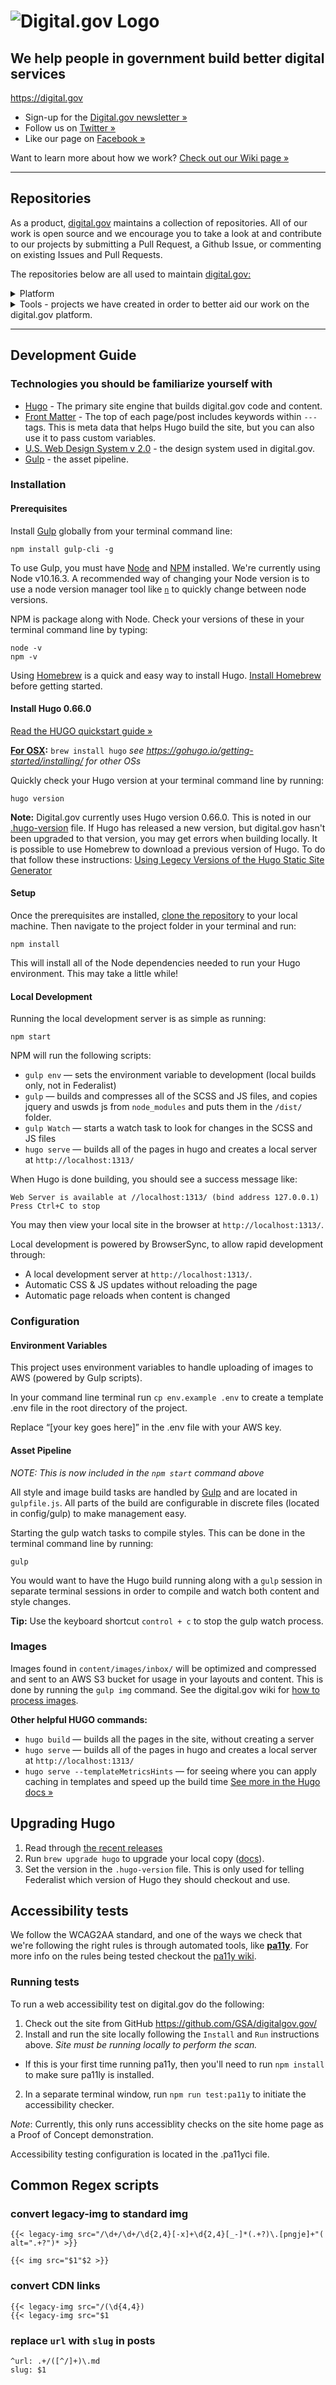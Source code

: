 <h1><img src="https://digital.gov/img/digitalgov-logo-purple.svg" alt="Digital.gov Logo"/></h1>



## We help people in government build better digital services
https://digital.gov

- Sign-up for the [Digital.gov newsletter »](https://digital.gov/about/subscribe/)
- Follow us on [Twitter »](https://twitter.com/digital_gov/)
- Like our page on [Facebook »](https://www.facebook.com/digitalgov/)

Want to learn more about how we work? [Check out our Wiki page »](https://github.com/GSA/digitalgov.gov/wiki)


---
## Repositories

As a product, [digital.gov](https://digital.gov) maintains a collection of repositories. All of our work is open source and we encourage you to take a look at and contribute to our projects by submitting a Pull Request, a Github Issue, or commenting on existing Issues and Pull Requests.


The repositories below are all used to maintain [digital.gov:](https://digital.gov)


<details>
  <summary>Platform</summary>

| Project                                                                                       | Description                                                                                                                                                                                                                                                                                      |
| --------------------------------------------------------------------------------------------- | ---------------------------------------------------------------------------------------------------------------------------------------------------------------------------------------------------------------- |
| [GSA/**digitalgov.gov**](https://github.com/GSA/digitalgov.gov)                               | (This repo) Site platform currently deployed as a static site built with [Hugo](https://gohugo.io/) and hosted by [Federalist](https://federalist.18f.gov/) and [Cloud.gov](https://cloud.gov/).|
| [18F/**dns**](https://github.com/18F/dns)                              | DNS configuration for digital.gov domains managed by GSA TTS.|
| [uswds/**uswds**](https://github.com/uswds/uswds)                              | This site is developed using the U.S. Web Design System v2, managed by GSA TTS.|

</details>

<details>
  <summary>Tools - projects we have created in order to better aid our work on the digital.gov platform.</summary>

| Project                                                                                       | Description                                                                                                                                                                                                                                                                                      |
| --------------------------------------------------------------------------------------------- | ---------------------------------------------------------------------------------------------------------------------------------------------------------------------------------------------------------------- |
| [GSA/**digital.gov-design**](https://github.com/GSA/digital.gov-design)      | A collection of design assets used for the digital.gov platform.                                                          |
| [GSA/**digitalgov-workflow**](https://github.com/GSA/digitalgov-workflow)                           | A tool for managing the digital.gov editorial workflow on GitHub.                                                                                                                                                                            |
| [GSA/**redir**](https://github.com/GSA/redir)                   | A basic [Jekyll](https://jekyllrb.com/) template to use for temporary redirects.

</details>


---

## Development Guide

### Technologies you should be familiarize yourself with

- [Hugo](https://gohugo.io/documentation/) - The primary site engine that builds digital.gov code and content.
- [Front Matter](https://gohugo.io/content-management/front-matter#readout) - The top of each page/post includes keywords within `---` tags. This is meta data that helps Hugo build the site, but you can also use it to pass custom variables.
- [U.S. Web Design System v 2.0](https://v2.designsystem.digital.gov) - the design system used in digital.gov.
- [Gulp](https://gulpjs.com/) - the asset pipeline.

### Installation

#### Prerequisites
Install [Gulp](https://gulpjs.com/) globally from your terminal command line:
```
npm install gulp-cli -g
```

To use Gulp, you must have [Node](https://nodejs.org/) and [NPM](https://www.npmjs.com) installed.
We're currently using Node v10.16.3. A recommended way of changing your Node version is to use a node version manager tool like [`n`](https://www.npmjs.com/package/n) to quickly change between node versions.

NPM is package along with Node. Check your versions of these in your terminal command line by typing:
```
node -v
npm -v
```

Using [Homebrew](https://docs.brew.sh/) is a quick and easy way to install Hugo. [Install Homebrew](https://docs.brew.sh/Installation) before getting started.

#### Install Hugo 0.66.0

[Read the HUGO quickstart guide »](https://gohugo.io/getting-started/quick-start/)

**[For OSX](https://gohugo.io/getting-started/installing/#install-hugo-with-brew):**
`brew install hugo`
_see https://gohugo.io/getting-started/installing/ for other OSs_

Quickly check your Hugo version at your terminal command line by running:
```
hugo version
```

**Note:** Digital.gov currently uses Hugo version 0.66.0. This is noted in our [.hugo-version](.hugo-version) file.
If Hugo has released a new version, but digital.gov hasn't been upgraded to that version, you may get errors when building locally. It is possible to use Homebrew to download a previous version of Hugo. To do that follow these instructions: [Using Legecy Versions of the Hugo Static Site Generator](https://www.fernandomc.com/posts/brew-install-legacy-hugo-site-generator/)

#### Setup

Once the prerequisites are installed, [clone the repository](https://help.github.com/en/github/creating-cloning-and-archiving-repositories/cloning-a-repository) to your local machine. Then navigate to the project folder in your terminal and run:

```
npm install
```

This will install all of the Node dependencies needed to run your Hugo environment. This may take a little while!

#### Local Development

Running the local development server is as simple as running:

```
npm start
```

NPM will run the following scripts:

- `gulp env` — sets the environment variable to development (local builds only, not in Federalist)
- `gulp` — builds and compresses all of the SCSS and JS files, and copies jquery and uswds js from `node_modules` and puts them in the `/dist/` folder.
- `gulp Watch` — starts a watch task to look for changes in the SCSS and JS files
- `hugo serve` — builds all of the pages in hugo and creates a local server at `http://localhost:1313/`


When Hugo is done building, you should see a success message like:
```
Web Server is available at //localhost:1313/ (bind address 127.0.0.1)
Press Ctrl+C to stop
```

You may then view your local site in the browser at `http://localhost:1313/`.

Local development is powered by BrowserSync, to allow rapid development through:

- A local development server at `http://localhost:1313/`.
- Automatic CSS & JS updates without reloading the page
- Automatic page reloads when content is changed


### Configuration
#### Environment Variables
This project uses environment variables to handle uploading of images to AWS (powered by Gulp scripts).

In your command line terminal run `cp env.example .env` to create a template .env file in the root directory of the project.

Replace “[your key goes here]” in the .env file with your AWS key.

#### Asset Pipeline

_NOTE: This is now included in the `npm start` command above_

All style and image build tasks are handled by [Gulp](https://gulpjs.com/docs/en/getting-started/javascript-and-gulpfiles) and are located in `gulpfile.js`. All parts of the build are configurable in discrete files (located in config/gulp) to make management easy.

Starting the gulp watch tasks to compile styles. This can be done in the terminal command line by running:

```
gulp
```
You would want to have the Hugo build running along with a `gulp` session in separate terminal sessions in order to compile and watch both content and style changes.

**Tip:** Use the keyboard shortcut `control + c` to stop the gulp watch process.

### Images
Images found in `content/images/inbox/` will be optimized and compressed and sent to an AWS S3 bucket for usage in your layouts and content. This is done by running the `gulp img` command. See the digital.gov wiki for [how to process images](https://github.com/GSA/digitalgov.gov/wiki/Adding-Images).


**Other helpful HUGO commands:**

- `hugo build` — builds all the pages in the site, without creating a server
- `hugo serve` — builds all of the pages in hugo and creates a local server at `http://localhost:1313/`
- `hugo serve --templateMetricsHints` — for seeing where you can apply caching in templates and speed up the build time
[See more in the Hugo docs »](https://gohugo.io/commands/hugo/)

## Upgrading Hugo

1. Read through [the recent releases](https://github.com/gohugoio/hugo/releases)
2. Run `brew upgrade hugo` to upgrade your local copy ([docs](https://gohugo.io/getting-started/installing/#upgrade-hugo)).
1. Set the version in the `.hugo-version` file. This is only used for telling Federalist which version of Hugo they should checkout and use.

## Accessibility tests

We follow the WCAG2AA standard, and one of the ways we check that we're following the right rules is through automated tools, like [**pa11y**](https://github.com/pa11y/pa11y/). For more info on the rules being tested checkout the [pa11y wiki](https://github.com/pa11y/pa11y/wiki/HTML-CodeSniffer-Rules).

### Running tests

To run a web accessibility test on digital.gov do the following:

1. Check out the site from GitHub https://github.com/GSA/digitalgov.gov/
1. Install and run the site locally following the `Install` and `Run` instructions above. *Site must be running locally to perform the scan.*
  - If this is your first time running pa11y, then you'll need to run `npm install` to make sure pa11ly is installed.
2. In a separate terminal window, run `npm run test:pa11y` to initiate the accessibility checker.

*Note*: Currently, this only runs accessiblity checks on the site home page as a Proof of Concept demonstration.

Accessibility testing configuration is located in the .pa11yci file.


## Common Regex scripts

### convert legacy-img to standard img

```
{{< legacy-img src="/\d+/\d+/\d{2,4}[-x]+\d{2,4}[_-]*(.+?)\.[pngje]+"( alt=".+?")* >}}
```
```
{{< img src="$1"$2 >}}
```

### convert CDN links
```
{{< legacy-img src="/(\d{4,4})
{{< legacy-img src="$1
```

### replace `url` with `slug` in posts
```
^url: .+/([^/]+)\.md
slug: $1
```
